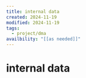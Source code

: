 ```yaml
---
title: internal data
created: 2024-11-19
modified: 2024-11-19
tags:
  - project/dma
availbility: "[[as needed]]"
---
```

# internal data
